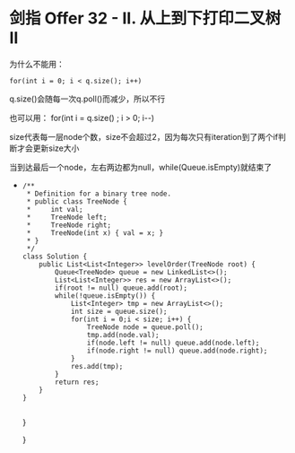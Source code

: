 # 剑指 Offer 32 - II. 从上到下打印二叉树 II

为什么不能用：

`for(int i = 0; i < q.size(); i++)`

q.size()会随每一次q.poll()而减少，所以不行

也可以用： for(int i = q.size() ; i > 0; i--)



size代表每一层node个数，size不会超过2，因为每次只有iteration到了两个if判断才会更新size大小

当到达最后一个node，左右两边都为null，while(Queue.isEmpty)就结束了









*   ```
    /**
     * Definition for a binary tree node.
     * public class TreeNode {
     *     int val;
     *     TreeNode left;
     *     TreeNode right;
     *     TreeNode(int x) { val = x; }
     * }
     */
    class Solution {
        public List<List<Integer>> levelOrder(TreeNode root) {
            Queue<TreeNode> queue = new LinkedList<>();
            List<List<Integer>> res = new ArrayList<>();
            if(root != null) queue.add(root);
            while(!queue.isEmpty()) {
                List<Integer> tmp = new ArrayList<>();
                int size = queue.size();
                for(int i = 0;i < size; i++) {
                    TreeNode node = queue.poll();
                    tmp.add(node.val);
                    if(node.left != null) queue.add(node.left);
                    if(node.right != null) queue.add(node.right);
                }
                res.add(tmp);
            }
            return res;
        }
    }


    ```

    &#x20;}

    }
